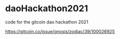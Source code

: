 # daoHackathon2021
code for the gitcoin dao hackathon 2021


https://gitcoin.co/issue/gnosis/zodiac/39/100026925
